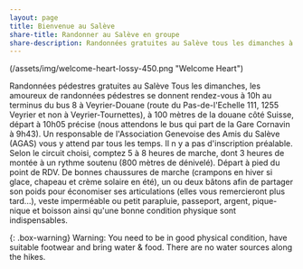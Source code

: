 ```yaml
---
layout: page
title: Bienvenue au Salève
share-title: Randonner au Salève en groupe
share-description: Randonnées gratuites au Salève tous les dimanches à 10h. Pas d'inscription nécessaire, venez directement au point de rendez-vous.
---
```


(/assets/img/welcome-heart-lossy-450.png "Welcome Heart")

Randonnées pédestres gratuites au Salève Tous les dimanches, les amoureux de randonnées pédestres se donnent rendez-vous à 10h au terminus du bus 8 à Veyrier-Douane (route du Pas-de-l'Echelle 111, 1255 Veyrier et non à Veyrier-Tournettes), à 100 mètres de la douane côté Suisse, départ à 10h05 précise (nous attendons le bus qui part de la Gare Cornavin à 9h43). Un responsable de l'Association Genevoise des Amis du Salève (AGAS) vous y attend par tous les temps. Il n y a pas d'inscription préalable. Selon le circuit choisi, comptez 5 à 8 heures de marche, dont 3 heures de montée à un rythme soutenu (800 mètres de dénivelé). Départ à pied du point de RDV. De bonnes chaussures de marche (crampons en hiver si glace, chapeau et crème solaire en été), un ou deux bâtons afin de partager son poids pour économiser ses articulations (elles vous remercieront plus tard...), veste imperméable ou petit parapluie, passeport, argent, pique-nique et boisson ainsi qu'une bonne condition physique sont indispensables.

{: .box-warning} Warning: You need to be in good physical condition, have suitable footwear and bring water & food. There are no water sources along the hikes. 
